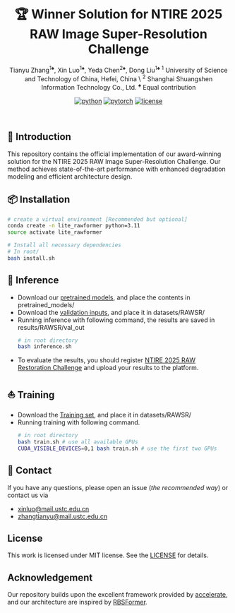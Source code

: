 <div align="center">

# 🏆 Winner Solution for NTIRE 2025 RAW Image Super-Resolution Challenge

Tianyu Zhang<sup>1♠️</sup>, Xin Luo<sup>1♠️</sup>, Yeda Chen<sup>2♠️</sup>, Dong Liu<sup>1♠️</sup>
<sup>1</sup> University of Science and Technology of China, Hefei, China \\
<sup>2</sup> Shanghai Shuangshen Information Technology Co., Ltd.
<sup>♠️</sup> Equal contribution

[![python](https://img.shields.io/badge/-Python_3.11-blue?logo=python&logoColor=white)](https://github.com/pre-commit/pre-commit)
[![pytorch](https://img.shields.io/badge/PyTorch-ee4c2c?logo=pytorch&logoColor=white)](https://pytorch.org/get-started/locally/)
[![license](https://img.shields.io/badge/License-MIT-green.svg?labelColor=gray)](#license)

</div>

<br>

## 📌 Introduction

This repository contains the official implementation of our award-winning solution for the NTIRE 2025 RAW Image Super-Resolution Challenge. Our method achieves state-of-the-art performance with enhanced degradation modeling and efficient architecture design.

## 📦 Installation

```bash
# create a virtual environment [Recommended but optional]
conda create -n lite_rawformer python=3.11
source activate lite_rawformer

# Install all necessary dependencies
# In root/
bash install.sh
```

## :rocket: Inference
- Download our [pretrained models](https://drive.google.com/drive/folders/1yBwFUOOS74O5Okyn58G9te8hfOu--Unl?usp=sharing), and place the contents in pretrained_models/
- Download the [validation inputs](https://drive.google.com/file/d/1KF3lCrFZua4hGl9_4Km2uOAnWAv1SjjB/view?usp=sharing), and place it in datasets/RAWSR/
- Running inference with following command, the results are saved in results/RAWSR/val_out
    ```bash
    # in root directory
    bash inference.sh
    ```
- To evaluate the results, you should register [NTIRE 2025 RAW Restoration Challenge](https://codalab.lisn.upsaclay.fr/competitions/21644#learn_the_details) and upload your results to the platform.

## :boat: Training
- Download the [Training set](https://drive.google.com/file/d/1rUno3LXfGw013g1EfUvPX1bbpBMyLZEU/view?usp=sharing), and place it in datasets/RAWSR/
- Running training with following command.
    ```bash
    # in root directory
    bash train.sh # use all available GPUs
    CUDA_VISIBLE_DEVICES=0,1 bash train.sh # use the first two GPUs
    ```
## :email: Contact
If you have any questions, please open an issue (*the recommended way*) or contact us via 
- xinluo@mail.ustc.edu.cn
- zhangtianyu@mail.ustc.edu.cn

## License
This work is licensed under MIT license. See the [LICENSE](https://github.com/Luciennnnnnn/LiteRAWFormer/blob/main/LICENSE) for details.

## Acknowledgement
Our repository builds upon the excellent framework provided by [accelerate](https://github.com/huggingface/accelerate), and our architecture are inspired by [RBSFormer](https://openaccess.thecvf.com/content/CVPR2024W/NTIRE/papers/Jiang_RBSFormer_Enhanced_Transformer_Network_for_Raw_Image_Super-Resolution_CVPRW_2024_paper.pdf).